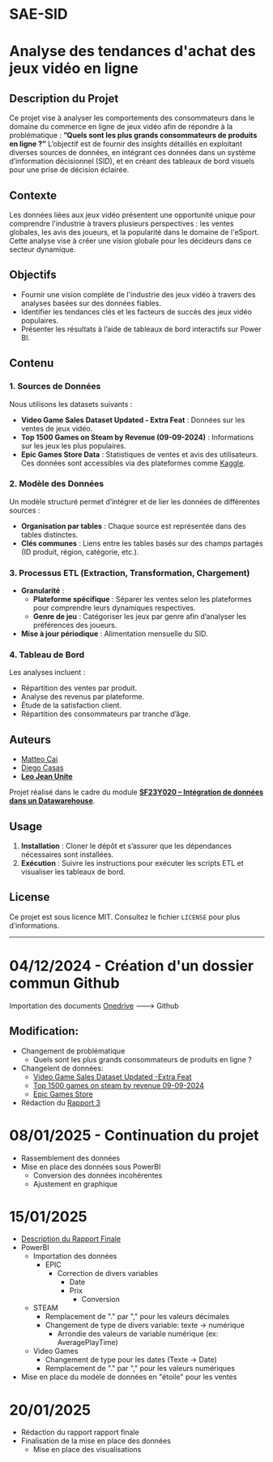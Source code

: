 # SAE-SID

# Analyse des tendances d'achat des jeux vidéo en ligne

## Description du Projet 
Ce projet vise à analyser les comportements des consommateurs dans le domaine du commerce en ligne de jeux vidéo afin de répondre à la problématique :
**”Quels sont les plus grands consommateurs de produits en ligne ?”** 
L’objectif est de fournir des insights détaillés en exploitant diverses sources de données, en intégrant ces données dans un système d’information décisionnel (SID), et en créant des tableaux de bord visuels pour une prise de décision éclairée.

## Contexte
Les données liées aux jeux vidéo présentent une opportunité unique pour comprendre l'industrie à travers plusieurs perspectives : les ventes globales, les avis des joueurs, et la popularité dans le domaine de l'eSport. Cette analyse vise à créer une vision globale pour les décideurs dans ce secteur dynamique.

## Objectifs
- Fournir une vision complète de l'industrie des jeux vidéo à travers des analyses basées sur des données fiables.
- Identifier les tendances clés et les facteurs de succès des jeux vidéo populaires.
- Présenter les résultats à l’aide de tableaux de bord interactifs sur Power BI.

## Contenu
### 1. Sources de Données
Nous utilisons les datasets suivants :
- **Video Game Sales Dataset Updated - Extra Feat** : Données sur les ventes de jeux vidéo.
- **Top 1500 Games on Steam by Revenue (09-09-2024)** : Informations sur les jeux les plus populaires.
- **Epic Games Store Data** : Statistiques de ventes et avis des utilisateurs.
Ces données sont accessibles via des plateformes comme [Kaggle](https://www.kaggle.com/).

### 2. Modèle des Données
Un modèle structuré permet d’intégrer et de lier les données de différentes sources :
- **Organisation par tables** : Chaque source est représentée dans des tables distinctes.
- **Clés communes** : Liens entre les tables basés sur des champs partagés (ID produit, région, catégorie, etc.).

### 3. Processus ETL (Extraction, Transformation, Chargement)
- **Granularité** :
  - **Plateforme spécifique** : Séparer les ventes selon les plateformes pour comprendre leurs dynamiques respectives.
  - **Genre de jeu** : Catégoriser les jeux par genre afin d’analyser les préférences des joueurs.
- **Mise à jour périodique** : Alimentation mensuelle du SID.

### 4. Tableau de Bord
Les analyses incluent :
- Répartition des ventes par produit.
- Analyse des revenus par plateforme.
- Étude de la satisfaction client.
- Répartition des consommateurs par tranche d’âge.

## Auteurs 
- [Matteo Cai]()
- [Diego Casas](https://github.com/InnateAlloy6) 
- **[Leo Jean Unite](https://github.com/TheColonel92)** 

Projet réalisé dans le cadre du module **[SF23Y020 – Intégration de données dans un Datawarehouse](https://up75-my.sharepoint.com/:f:/g/personal/leo-jean_unite_etu_u-paris_fr/EqiZWGWtvFpEk5rG8xhknTABkemmmbbd0obIYjkIXZsMcg?e=Rxe9zh)**. 

## Usage 
1. **Installation** : Cloner le dépôt et s’assurer que les dépendances nécessaires sont installées. 
2. **Exécution** : Suivre les instructions pour exécuter les scripts ETL et visualiser les tableaux de bord. 

## License 
Ce projet est sous licence MIT. Consultez le fichier `LICENSE` pour plus d’informations. 

------------------------------------------------------------------------------------------------
# 04/12/2024 - Création d'un dossier commun Github
Importation des documents [Onedrive](https://up75-my.sharepoint.com/:f:/g/personal/leo-jean_unite_etu_u-paris_fr/EqiZWGWtvFpEk5rG8xhknTABkemmmbbd0obIYjkIXZsMcg?e=Rxe9zh) ---> Github

## Modification:
- Changement de problématique
  - Quels sont les plus grands consommateurs de produits en ligne ?
- Changelent de données:
  - [Video Game Sales Dataset Updated -Extra Feat](https://www.kaggle.com/datasets/ibriiee/video-games-sales-dataset-2022-updated-extra-feat)
  - [Top 1500 games on steam by revenue 09-09-2024](https://www.kaggle.com/datasets/alicemtopcu/top-1500-games-on-steam-by-revenue-09-09-2024)
  - [Epic Games Store](https://www.kaggle.com/datasets/ramjasmaurya/epic-games-store)
- Rédaction du [Rapport 3](https://github.com/InnateAlloy6/SAE-SID/blob/main/Rapport/CommerceEnLigne_Rapport_3_CAI_CASAS_UNITE.pdf)

# 08/01/2025 - Continuation du projet
- Rassemblement des données
- Mise en place des données sous PowerBI
  - Conversion des données incohérentes 
  - Ajustement en graphique

# 15/01/2025
- [Description du Rapport Finale](https://up75-my.sharepoint.com/:b:/g/personal/leo-jean_unite_etu_u-paris_fr/EXwHu-M2d-dCquvAS-JFbvsBYkcOgmbBrqF1TFYAluA6bg?e=IQDPtD)
- PowerBI
  - Importation des données
    - EPIC
      - Correction de divers variables
        - Date
        - Prix
          - Conversion
  - STEAM
    - Remplacement de "." par "," pour les valeurs décimales
    - Changement de type de divers variable: texte -> numérique
      - Arrondie des valeurs de variable numérique (ex: AveragePlayTime)
  - Video Games
    - Changement de type pour les dates (Texte -> Date)
    - Remplacement de "." par "," pour les valeurs numériques
- Mise en place du modéle de données en "étoile" pour les ventes
  
# 20/01/2025
- Rédaction du rapport rapport finale
- Finalisation de la mise en place des données
  - Mise en place des visualisations
